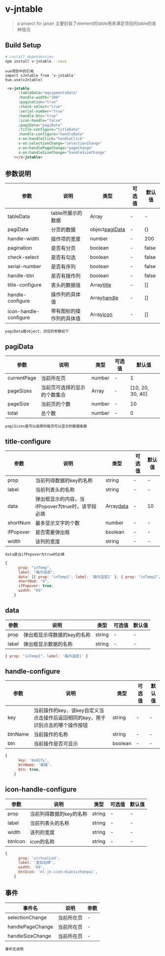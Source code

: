 # v-jntable

> a project for janan
> 主要封装了element的table用来满足项目的table的各种情况

## Build Setup

``` bash
# install dependencies
npm install v-jntable --save

```

```
vue项目中的引用
import vJntable from 'v-jntable'
Vue.use(vJntable)
```
```html
 <v-jntable
      :tableData="equipmentsData"
      :handle-width="300"
      :pagination="true"
      :check-select="true"
      :serial-number="true"
      :handle-btn="true"
      :icon-handle="false"
      :pagiData="pagiData"
      :title-configure="titleData"
      :handle-configure="handleData"
      v-on:handleClick="handleClick"
      v-on:selectionChange="selectionChange"
      v-on:handlePageChange="pageChange"
      v-on:handleSizeChange="handleSizeChange"
    ></v-jntable>
```
## 参数说明

| 参数 | 说明 | 类型 |可选值 |默认值|
| ------ | ------ | ------ | ------ | ------ |
| tableData | table所展示的数据 | Array |-|-|
| pagiData | 分页的数据 | object[pagiData](#pagiData) |-|{}|
| handle-width | 操作项的宽度 | number |-|200|
| pagination | 是否有分页 | boolean |-|false|
| check-select | 是否有勾选 | boolean |-|false|
| serial-number | 是否有序列 | boolean |-|false|
| handle-btn | 是否有操作列 | boolean |-|false|
| title-configure| 表头的数据值 | Array[title](#title) |-|[]|
| handle-configure | 操作列的具体值 | Array[handle](#handle) |-|[]|
| icon-handle-configure | 带有图标的操作列的具体值 | Array[icon](#icon) |-|[]|

```
pagiData是object，对应的参数如下
```

## <span id="pagiData">pagiData</span>

| 参数 | 说明 | 类型 |可选值 |默认值|
| ------ | ------ | ------ | ------ | ------ |
| currentPage | 当前所在页 | number |-|1|
| pageSizes | 当前页可选择的显示的个数集合 | Array |-|[10, 20, 30, 40]|
| pageSize | 当前页的个数 | number |-|10|
| total | 总个数 | number |-|0|

```
pagiSizes是可以选择的每页可以显示的数据条数
```

## <span id="title">title-configure</span>

| 参数 | 说明 | 类型 |可选值 |默认值|
| ------ | ------ | ------ | ------ | ------ |
| prop | 当前列得数据的key的名称 | string |-|-|
| label | 当前列表头的名称 | string|-|-|
| data | 弹出框显示的内容。当ifPopover为true时，该字段必填 | Array[data](#data) |-|10|
| shortNum | 最多显示文字的个数 | number |-|-|
| ifPopover | 是否需要弹出框 | boolean |-|-|
| width | 该列的宽度 | string |-|-|

```
data是当ifPopover为true时必填
```
```javascript
{
      prop: "inTemp",
      label: "箱内温度",
      data: [{ prop: "inTemp1", label: '箱内温度1' }, { prop: "inTemp2", label: '箱内温度2' }, { prop: "inTemp3", label: '箱内温度3' }],
      shortNum: "4",
      ifPopover: true,
      width: "69"
    }
```

## <span id="data">data</span>

| 参数 | 说明 | 类型 |可选值 |默认值|
| ------ | ------ | ------ | ------ | ------ |
| prop | 弹出框显示得数据的key的名称 | string |-|-|
| label | 弹出框显示数据的名称 | string|-|-|

```javascript
{ prop: "inTemp1", label: '箱内温度1' }
```

## <span id="handle">handle-configure</span>

| 参数 | 说明 | 类型 |可选值 |默认值|
| ------ | ------ | ------ | ------ | ------ |
| key | 当前操作的key，该key自定义当点击操作后返回相同的key，用于识别点击的哪个操作按钮 | string |-|-|
| btnName | 当前操作的名称 | string|-|-|
| btn | 当前操作是否可显示 | boolean|-|-|

```javascript
{
      key: 'modify',
      btnName: '编辑',
      btn: true,
    }
```

## <span id="icon">icon-handle-configure</span>

| 参数 | 说明 | 类型 |可选值 |默认值|
| ------ | ------ | ------ | ------ | ------ |
| prop | 当前列得数据的key的名称 | string |-|-|
| label | 当前列表头的名称 | string|-|-|
| width | 该列的宽度 | string |-|-|
| btnIcon | icon的名称 | string|-|-|

```javascript
{
      prop: 'virtualLed',
      label: '虚拟站牌',
      width: '69',
      btnIcon: 'el-jn-icon-dianzizhanpai',
    }
```

## 事件

| 事件名 | 说明 | 参数 |
| ------ | ------ | ------ |
| selectionChange | 当前所在页 | - |
| handlePageChange | 当前所在页 | - |
| handleSizeChange | 当前所在页 | - |

```
事件无说明
```